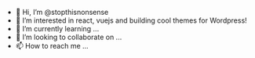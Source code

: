 - 👋 Hi, I’m @stopthisnonsense
- 👀 I’m interested in react, vuejs and building cool themes for Wordpress!
- 🌱 I’m currently learning ...
- 💞️ I’m looking to collaborate on ...
- 📫 How to reach me ...

<!---
stopthisnonsense/stopthisnonsense is a ✨ special ✨ repository because its `README.md` (this file) appears on your GitHub profile.
You can click the Preview link to take a look at your changes.
--->
